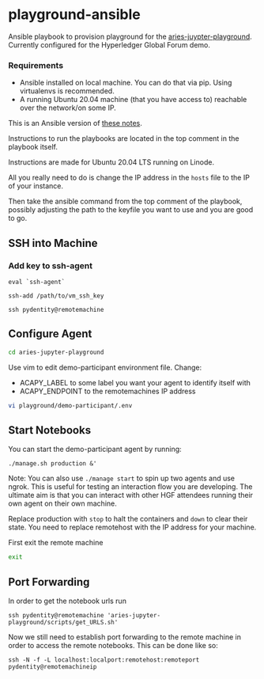 # playground-ansible

Ansible playbook to provision playground for the [aries-juypter-playground](https://github.com/wip-abramson/aries-jupyter-playground). Currently configured for the Hyperledger Global Forum demo.

### Requirements

* Ansible installed on local machine. You can do that via pip. Using virtualenvs is recommended.
* A running Ubuntu 20.04 machine (that you have access to) reachable over the network/on some IP.

This is an Ansible version of [these notes](https://hackmd.io/@wip-abramson/BkD06KGq_). 

Instructions to run the playbooks are located in the top comment in the playbook itself. 

Instructions are made for Ubuntu 20.04 LTS running on Linode.

All you really need to do is change the IP address in the `hosts` file to the IP of your instance. 

Then take the ansible command from the top comment of the playbook, possibly adjusting the path to the keyfile you want to use and you are good to go. 

## SSH into Machine

### Add key to ssh-agent

```bash=
eval `ssh-agent`
```

```bash=
ssh-add /path/to/vm_ssh_key
```

```bash=
ssh pydentity@remotemachine
```

## Configure Agent


```bash
cd aries-jupyter-playground

```

Use vim to edit demo-participant environment file. Change:
* ACAPY_LABEL to some label you want your agent to identify itself with
* ACAPY_ENDPOINT to the remotemachines IP address

```bash
vi playground/demo-participant/.env
```

## Start Notebooks

You can start the demo-participant agent by running:

```
./manage.sh production &'
```


Note: You can also use `./manage start` to spin up two agents and use ngrok. This is useful for testing an interaction flow you are developing. The ultimate aim is that you can interact with other HGF attendees running their own agent on their own machine.

Replace production with `stop` to halt the containers and `down` to clear their state. You need to replace remotehost with the IP address for your machine.



First exit the remote machine

```bash
exit
```

## Port Forwarding

In order to get the notebook urls run
```
ssh pydentity@remotemachine 'aries-jupyter-playground/scripts/get_URLS.sh'
```

Now we still need to establish port forwarding to the remote machine in order to access the remote notebooks. This can be done like so:

```
ssh -N -f -L localhost:localport:remotehost:remoteport pydentity@remotemachineip
```

